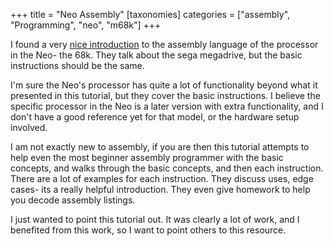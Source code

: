 +++
title = "Neo Assembly"
[taxonomies]
categories = ["assembly", "Programming", "neo", "m68k"]
+++

I found a very [nice introduction](https://mrjester.hapisan.com/04_MC68/) to the assembly language of the processor
in the Neo- the 68k. They talk about the sega megadrive, but the basic
instructions should be the same.

I'm sure the Neo's processor has quite a lot of functionality beyond what it
presented in this tutorial, but they cover the basic instructions. I believe
the specific processor in the Neo is a later version with extra functionality,
and I don't have a good reference yet for that model, or the hardware setup
involved.


I am not exactly new to assembly, if you are then this tutorial attempts to help even
the most beginner assembly programmer with the basic concepts, and walks
through the basic concepts, and then each instruction.
There are a lot of examples for each instruction. They discuss uses, edge cases-
its a really helpful introduction. They even give homework to help you decode
assembly listings.


I just wanted to point this tutorial out. It was clearly a lot of work, and
I benefited from this work, so I want to point others to this resource.


